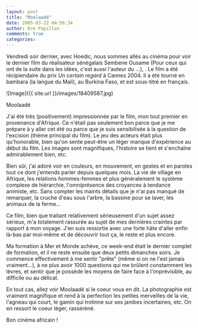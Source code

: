 ```yaml
---
layout: post
title: "Moolaadé"
date: 2005-03-22 04:56:34
author: Dre Papillon
comments: true
categories: 
---
```



Vendredi soir dernier, avec Hoedic, nous sommes allés au cinéma pour voir le dernier film du réalisateur sénégalais Sembene Ousame (Pour ceux qui ont de la suite dans les idées, c'est aussi l'auteur du ...), .  Le film a été récipiendaire du prix *Un certain regard* à Cannes 2004.  Il a été tourné en bambara (la langue du Mali), au Burkina Faso, et est sous-titré en français.

![Image]({{ site.url }}/images/18409587.jpg)
<div class="photoattrib">Moolaadé</div>



J'ai été très (positivement) impressionnée par le film, mon tout premier en provenance d'Afrique.  Ce n'était pas seulement bon parce que je me prépare à y aller cet été ou parce que je suis sensibilisée à la question de l'excision (thème principal du film).  Le jeu des acteurs était plus qu'honorable, bien qu'on sente peut-être un léger manque d'expérience au début du film.  Les images sont magnifiques, l'histoire se tient et s'enchaîne admirablement bien, etc.

Bien sûr, j'ai adoré voir en couleurs, en mouvement, en gestes et en paroles tout ce dont j'entends parler depuis quelques mois.  La vie de village en Afrique, les relations hommes-femmes et plus généralement le système complexe de hiérarchie, l'omniprésence des croyances à tendance animiste, etc.  Sans compter les maints détails que je n'ai pas manqué de remarquer, la cruche d'eau sous l'arbre, la bassine pour se laver, les animaux de la ferme...

Ce film, bien que traitant relativement sérieusement d'un sujet assez sérieux, m'a totalement rassurée au sujet de mes dernières craintes par rapport à mon voyage.  J'en suis ressortie avec une forte hâte d'aller enfin là-bas par moi-même et de découvrir tout ça, le reste et plus encore.

Ma formation à Mer et Monde achève, ce week-end était le dernier complet de formation, et il ne reste ensuite que deux petits dimanches soirs.  Je commence effectivement à me sentir "prête" (même si on ne l'est jamais vraiment...), à ne plus avoir 1000 questions qui me brûlent constamment les lèvres, et sentir que je possède les moyens de faire face à l'imprévisible, au difficile ou au délicat.

En tout cas, allez voir Moolaadé si le coeur vous en dit.  La photographie est vraiment magnifique et rend à la perfection les petites merveilles de la vie, l'agneau qui court, le gamin qui trotinne sur ses jambes incertaines, etc.  On en ressort le coeur léger, rasséréné.

Bon cinéma africain !